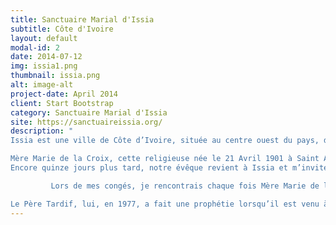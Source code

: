 ```yaml
---
title: Sanctuaire Marial d'Issia
subtitle: Côte d'Ivoire
layout: default
modal-id: 2
date: 2014-07-12
img: issia1.png
thumbnail: issia.png
alt: image-alt
project-date: April 2014
client: Start Bootstrap
category: Sanctuaire Marial d'Issia
site: https://sanctuaireissia.org/
description: " 
Issia est une ville de Côte d’Ivoire, située au centre ouest du pays, dans la région du Haut Sassandra, dite boucle du cacao, proche de Gagnoa, Vavoua et Daloa. A Issia il n’y a pas eu d’apparitions de la Vierge et pourtant on honore Notre Dame de la Délivrance. Au départ, à Issia, notre évêque d’alors : Mgr Pierre Marie COTY, évêque de Daloa, amoureux de la Vierge, désirait, depuis deux ans et demi, un lieu de pèlerinage marial dans son diocèse.

Mère Marie de la Croix, cette religieuse née le 21 Avril 1901 à Saint Aignan-sur-Roé en Mayenne (France) était une stigmatisée fondatrice en 1939 de la Congrégation des Petites sœurs de Marie, Mère du Rédempteur. Elle est morte le vendredi saint le 9 Avril 1999 dans sa ville natale…Lors de ma première rencontre avec elle j’ai pu lui parler cœur à cœur.La rencontre avec elle m’a beaucoup touché. En 1978, je lui ai fait une nouvelle visite. C’est à ce moment-là qu’elle m’a dit : « Le Seigneur a un projet sur vous », mais elle ne m’a donné aucune explication. En 1984, je participais à Lourdes à une retraite pour prêtres, et là j’ai éprouvé un fort désir de placer une statue de la Vierge sur la colline dominant Issia, ville dont j’étais curé. À mon retour en Côte d’Ivoire, j’en ai fait part à mon évêque, Mgr Pierre-Marie Coty, évêque de Daloa, qui me dit : « Voici deux ans et demi que je cherche une colline pour en faire un sanctuaire marial diocésain. J’irai voir ». Peu de temps après, il arrive à Issia et m’invite à monter avec lui sur la colline. Et là-haut, il me dit : « Ici sera le sanctuaire marial diocésain ». Quinze jours plus tard, il revient à Issia, m’invite de nouveau à monter avec lui sur la colline et, là-haut, il me demande : « Quel nom as-tu choisi pour cette Vierge ? » J’avais pensé à Notre-Dame de Lourdes, mais, subitement, je ne savais plus. Sitôt son départ, je prie et demande à la Vierge quel nom elle veut pour son sanctuaire. À la fin de la prière, je me sens poussé à ouvrir ma Bible et je tombe sur Zacharie, Chapitre XII, versets 8 et suivants. Je m’arrête au verset 10 : « Je répandrai sur la Maison de David et sur l’habitant de Jérusalem un esprit de bonté et de supplication. Alors, ils regarderont vers celui qu’ils ont transpercé ». Cela me fait trouver le nom de Notre-Dame de la Délivrance.
Encore quinze jours plus tard, notre évêque revient à Issia et m’invite à monter avec lui sur la colline. Et là, de nouveau, il me demande : « Quel nom as-tu choisi pour cette Vierge ? » Je lui réponds : « Notre-Dame de la Délivrance ». Il me dit : « C’est bien Notre-Dame de la Délivrance ? – Oui, Monseigneur ! » Alors, il reprend, avec son autorité d’évêque : « Ce sera Notre-Dame de la Délivrance ».

         Lors de mes congés, je rencontrais chaque fois Mère Marie de la Croix qui me donnait des prophéties sur ce sanctuaire. Elle m’a dit : « Les pèlerinages commenceront petitement, mais iront toujours en grandissant ». Une autre fois : « Quand la statue sera en place, les merveilles commenceront ». Une autre fois encore : « Je vous offre mon vendredi », qui était le jour de sa passion, où elle souffrait les souffrances de Jésus. Une autre fois, elle m’a écrit : « Grande union de prière et de sacrifice ». En 1996, lors de ma dernière visite, les yeux tournés vers le plafond de sa chambre, elle voyait les grâces qui allaient découler de ce sanctuaire ; elle s’est écriée : « Que c’est beau, que c’est beau ! Que de grâces, que de grâces ! Les pauvres pauvres recevront beaucoup de grâces. C’est une chance pour l’avenir ».

Le Père Tardif, lui, en 1977, a fait une prophétie lorsqu’il est venu à issia : « Je veux creuser ici une source vive où mon peuple se désaltérera ». En 1978, on a trouvé la source et, le 2 février, les puisatiers sont tombés sur cette source qui m’ont dit : « L’eau coule comme l’eau qui sort d’un robinet ». Heureuse coïncidence, car le 2 février, c’est la fête patronale de la Communauté de Mère Marie" @source site officiel
---
```

